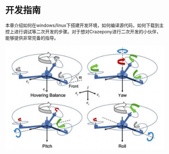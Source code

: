 # 开发指南

本章介绍如何在windows/linux下搭建开发环境，如何编译源代码，如何下载到主控上进行调试等二次开发的步骤。对于想对Crazepony进行二次开发的小伙伴，能够提供非常完备的指导。

![](/assets/img/triquad-control.jpg)
